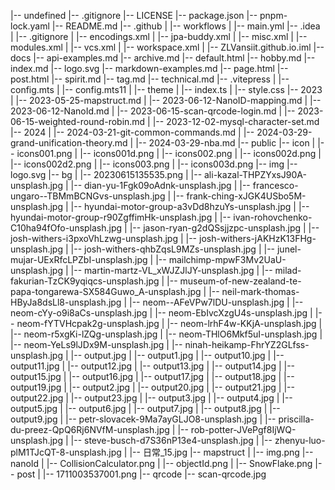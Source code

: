 |-- undefined
    |-- .gitignore
    |-- LICENSE
    |-- package.json
    |-- pnpm-lock.yaml
    |-- README.md
    |-- .github
    |   |-- workflows
    |       |-- main.yml
    |-- .idea
    |   |-- .gitignore
    |   |-- encodings.xml
    |   |-- jpa-buddy.xml
    |   |-- misc.xml
    |   |-- modules.xml
    |   |-- vcs.xml
    |   |-- workspace.xml
    |   |-- ZLVansiit.github.io.iml
    |-- docs
        |-- api-examples.md
        |-- archive.md
        |-- default.html
        |-- hobby.md
        |-- index.md
        |-- logo.svg
        |-- markdown-examples.md
        |-- page.html
        |-- post.html
        |-- spirit.md
        |-- tag.md
        |-- technical.md
        |-- .vitepress
        |   |-- config.mts
        |   |-- config.mts11
        |   |-- theme
        |       |-- index.ts
        |       |-- style.css
        |-- 2023
        |   |-- 2023-05-25-mapstruct.md
        |   |-- 2023-06-12-NanoID-mapping.md
        |   |-- 2023-06-12-NanoId.md
        |   |-- 2023-06-15-scan-qrcode-login.md
        |   |-- 2023-06-15-weighted-round-robin.md
        |   |-- 2023-12-02-mysql-character-set.md
        |-- 2024
        |   |-- 2024-03-21-git-common-commands.md
        |   |-- 2024-03-29-grand-unification-theory.md
        |   |-- 2024-03-29-nba.md
        |-- public
            |-- icon
            |   |-- icons001.png
            |   |-- icons001d.png
            |   |-- icons002.png
            |   |-- icons002d.png
            |   |-- icons002d2.png
            |   |-- icons003.png
            |   |-- icons003d.png
            |-- img
                |-- logo.svg
                |-- bg
                |   |-- 20230615135535.png
                |   |-- ali-kazal-THPZYxsJ90A-unsplash.jpg
                |   |-- dian-yu-1Fgk09oAdnk-unsplash.jpg
                |   |-- francesco-ungaro--TBMmBCNGvs-unsplash.jpg
                |   |-- frank-ching-xJGK4USbo5M-unsplash.jpg
                |   |-- hyundai-motor-group-a3vDd8hzuYs-unsplash.jpg
                |   |-- hyundai-motor-group-r90ZgffimHk-unsplash.jpg
                |   |-- ivan-rohovchenko-C10ha94fOfo-unsplash.jpg
                |   |-- jason-ryan-g2dQSsjjzpc-unsplash.jpg
                |   |-- josh-withers-i3pxoVhLzwg-unsplash.jpg
                |   |-- josh-withers-jAKHzK13FHg-unsplash.jpg
                |   |-- josh-withers-qhbZqsL9MZs-unsplash.jpg
                |   |-- junel-mujar-UExRfcLPZbI-unsplash.jpg
                |   |-- mailchimp-mpwF3Mv2UaU-unsplash.jpg
                |   |-- martin-martz-VL_xWJZJlJY-unsplash.jpg
                |   |-- milad-fakurian-TzCK9yqiqcs-unsplash.jpg
                |   |-- museum-of-new-zealand-te-papa-tongarewa-SX584Guwo_A-unsplash.jpg
                |   |-- neil-mark-thomas-HByJa8dsLl8-unsplash.jpg
                |   |-- neom--AFeVPw7lDU-unsplash.jpg
                |   |-- neom-cYy-o9i8aCs-unsplash.jpg
                |   |-- neom-EbIvcXzgU4s-unsplash.jpg
                |   |-- neom-fYTVHcpak2g-unsplash.jpg
                |   |-- neom-lrhF4w-KKjA-unsplash.jpg
                |   |-- neom-r5xgKi-lZQg-unsplash.jpg
                |   |-- neom-THlO6Mkf5uI-unsplash.jpg
                |   |-- neom-YeLs9lJDx9M-unsplash.jpg
                |   |-- ninah-heikamp-FhrYZ2GLfss-unsplash.jpg
                |   |-- output.jpg
                |   |-- output1.jpg
                |   |-- output10.jpg
                |   |-- output11.jpg
                |   |-- output12.jpg
                |   |-- output13.jpg
                |   |-- output14.jpg
                |   |-- output15.jpg
                |   |-- output16.jpg
                |   |-- output17.jpg
                |   |-- output18.jpg
                |   |-- output19.jpg
                |   |-- output2.jpg
                |   |-- output20.jpg
                |   |-- output21.jpg
                |   |-- output22.jpg
                |   |-- output23.jpg
                |   |-- output3.jpg
                |   |-- output4.jpg
                |   |-- output5.jpg
                |   |-- output6.jpg
                |   |-- output7.jpg
                |   |-- output8.jpg
                |   |-- output9.jpg
                |   |-- petr-slovacek-9Ma7ayGLJO8-unsplash.jpg
                |   |-- priscilla-du-preez-QpQ6Rj6NVfM-unsplash.jpg
                |   |-- rob-potter-JVePgf8IjWQ-unsplash.jpg
                |   |-- steve-busch-d7S36nP13e4-unsplash.jpg
                |   |-- zhenyu-luo-plM1TJcQT-8-unsplash.jpg
                |   |-- 日常_15.jpg
                |-- mapstruct
                |   |-- img.png
                |-- nanoId
                |   |-- CollisionCalculator.png
                |   |-- objectId.png
                |   |-- SnowFlake.png
                |-- post
                |   |-- 1711003537001.png
                |-- qrcode
                    |-- scan-qrcode.jpg
